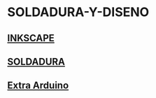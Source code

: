 # SOLDADURA-Y-DISENO

## [INKSCAPE](https://github.com/chenbangwei/SOLDADURA-Y-DISENO/blob/main/INKSCAPE.md)

## [SOLDADURA](https://github.com/chenbangwei/SOLDADURA-Y-DISENO/blob/main/SOLDADURA.md)

## [Extra Arduino](https://github.com/chenbangwei/SOLDADURA-Y-DISENO/blob/main/Extra%20Arduino.md)
